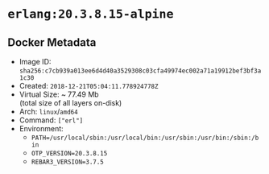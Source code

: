 # `erlang:20.3.8.15-alpine`

## Docker Metadata

- Image ID: `sha256:c7cb939a013ee6d4d40a3529308c03cfa49974ec002a71a19912bef3bf3a1c30`
- Created: `2018-12-21T05:04:11.778924778Z`
- Virtual Size: ~ 77.49 Mb  
  (total size of all layers on-disk)
- Arch: `linux`/`amd64`
- Command: `["erl"]`
- Environment:
  - `PATH=/usr/local/sbin:/usr/local/bin:/usr/sbin:/usr/bin:/sbin:/bin`
  - `OTP_VERSION=20.3.8.15`
  - `REBAR3_VERSION=3.7.5`
